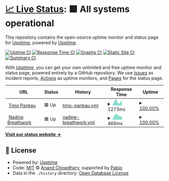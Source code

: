 # [📈 Live Status](https://upptime.github.io/upptime): <!--live status--> **🟩 All systems operational**

This repository contains the open-source uptime monitor and status page for [Upptime](https://upptime.js.org), powered by [Upptime](https://github.com/upptime/upptime).

[![Uptime CI](https://github.com/Ehrax/upptime/workflows/Uptime%20CI/badge.svg)](https://github.com/Ehrax/upptime/actions?query=workflow%3A%22Uptime+CI%22)
[![Response Time CI](https://github.com/Ehrax/upptime/workflows/Response%20Time%20CI/badge.svg)](https://github.com/Ehrax/upptime/actions?query=workflow%3A%22Response+Time+CI%22)
[![Graphs CI](https://github.com/Ehrax/upptime/workflows/Graphs%20CI/badge.svg)](https://github.com/Ehrax/upptime/actions?query=workflow%3A%22Graphs+CI%22)
[![Static Site CI](https://github.com/Ehrax/upptime/workflows/Static%20Site%20CI/badge.svg)](https://github.com/Ehrax/upptime/actions?query=workflow%3A%22Static+Site+CI%22)
[![Summary CI](https://github.com/Ehrax/upptime/workflows/Summary%20CI/badge.svg)](https://github.com/Ehrax/upptime/actions?query=workflow%3A%22Summary+CI%22)

With [Upptime](https://upptime.js.org), you can get your own unlimited and free uptime monitor and status page, powered entirely by a GitHub repository. We use [Issues](https://github.com/upptime/upptime/issues) as incident reports, [Actions](https://github.com/Ehrax/upptime/actions) as uptime monitors, and [Pages](https://upptime.github.io/upptime) for the status page.

<!--start: status pages-->
<!-- This summary is generated by Upptime (https://github.com/upptime/upptime) -->
<!-- Do not edit this manually, your changes will be overwritten -->
<!-- prettier-ignore -->
| URL | Status | History | Response Time | Uptime |
| --- | ------ | ------- | ------------- | ------ |
| <img alt="" src="https://icons.duckduckgo.com/ip3/timopankau.com.ico" height="13"> [Timo Pankau](https://timopankau.com) | 🟩 Up | [timo-pankau.yml](https://github.com/Ehrax/upptime/commits/HEAD/history/timo-pankau.yml) | <details><summary><img alt="Response time graph" src="./graphs/timo-pankau/response-time-week.png" height="20"> 1273ms</summary><br><a href="https://upptime.ehrax.dev/history/timo-pankau"><img alt="Response time 1273" src="https://img.shields.io/endpoint?url=https%3A%2F%2Fraw.githubusercontent.com%2FEhrax%2Fupptime%2FHEAD%2Fapi%2Ftimo-pankau%2Fresponse-time.json"></a><br><a href="https://upptime.ehrax.dev/history/timo-pankau"><img alt="24-hour response time 1273" src="https://img.shields.io/endpoint?url=https%3A%2F%2Fraw.githubusercontent.com%2FEhrax%2Fupptime%2FHEAD%2Fapi%2Ftimo-pankau%2Fresponse-time-day.json"></a><br><a href="https://upptime.ehrax.dev/history/timo-pankau"><img alt="7-day response time 1273" src="https://img.shields.io/endpoint?url=https%3A%2F%2Fraw.githubusercontent.com%2FEhrax%2Fupptime%2FHEAD%2Fapi%2Ftimo-pankau%2Fresponse-time-week.json"></a><br><a href="https://upptime.ehrax.dev/history/timo-pankau"><img alt="30-day response time 1273" src="https://img.shields.io/endpoint?url=https%3A%2F%2Fraw.githubusercontent.com%2FEhrax%2Fupptime%2FHEAD%2Fapi%2Ftimo-pankau%2Fresponse-time-month.json"></a><br><a href="https://upptime.ehrax.dev/history/timo-pankau"><img alt="1-year response time 1273" src="https://img.shields.io/endpoint?url=https%3A%2F%2Fraw.githubusercontent.com%2FEhrax%2Fupptime%2FHEAD%2Fapi%2Ftimo-pankau%2Fresponse-time-year.json"></a></details> | <details><summary><a href="https://upptime.ehrax.dev/history/timo-pankau">100.00%</a></summary><a href="https://upptime.ehrax.dev/history/timo-pankau"><img alt="All-time uptime 100.00%" src="https://img.shields.io/endpoint?url=https%3A%2F%2Fraw.githubusercontent.com%2FEhrax%2Fupptime%2FHEAD%2Fapi%2Ftimo-pankau%2Fuptime.json"></a><br><a href="https://upptime.ehrax.dev/history/timo-pankau"><img alt="24-hour uptime 100.00%" src="https://img.shields.io/endpoint?url=https%3A%2F%2Fraw.githubusercontent.com%2FEhrax%2Fupptime%2FHEAD%2Fapi%2Ftimo-pankau%2Fuptime-day.json"></a><br><a href="https://upptime.ehrax.dev/history/timo-pankau"><img alt="7-day uptime 100.00%" src="https://img.shields.io/endpoint?url=https%3A%2F%2Fraw.githubusercontent.com%2FEhrax%2Fupptime%2FHEAD%2Fapi%2Ftimo-pankau%2Fuptime-week.json"></a><br><a href="https://upptime.ehrax.dev/history/timo-pankau"><img alt="30-day uptime 100.00%" src="https://img.shields.io/endpoint?url=https%3A%2F%2Fraw.githubusercontent.com%2FEhrax%2Fupptime%2FHEAD%2Fapi%2Ftimo-pankau%2Fuptime-month.json"></a><br><a href="https://upptime.ehrax.dev/history/timo-pankau"><img alt="1-year uptime 100.00%" src="https://img.shields.io/endpoint?url=https%3A%2F%2Fraw.githubusercontent.com%2FEhrax%2Fupptime%2FHEAD%2Fapi%2Ftimo-pankau%2Fuptime-year.json"></a></details>
| <img alt="" src="https://icons.duckduckgo.com/ip3/nadine-breathwork.ehrax.dev.ico" height="13"> [Nadine Breathwork](https://nadine-breathwork.ehrax.dev) | 🟩 Up | [nadine-breathwork.yml](https://github.com/Ehrax/upptime/commits/HEAD/history/nadine-breathwork.yml) | <details><summary><img alt="Response time graph" src="./graphs/nadine-breathwork/response-time-week.png" height="20"> 466ms</summary><br><a href="https://upptime.ehrax.dev/history/nadine-breathwork"><img alt="Response time 466" src="https://img.shields.io/endpoint?url=https%3A%2F%2Fraw.githubusercontent.com%2FEhrax%2Fupptime%2FHEAD%2Fapi%2Fnadine-breathwork%2Fresponse-time.json"></a><br><a href="https://upptime.ehrax.dev/history/nadine-breathwork"><img alt="24-hour response time 466" src="https://img.shields.io/endpoint?url=https%3A%2F%2Fraw.githubusercontent.com%2FEhrax%2Fupptime%2FHEAD%2Fapi%2Fnadine-breathwork%2Fresponse-time-day.json"></a><br><a href="https://upptime.ehrax.dev/history/nadine-breathwork"><img alt="7-day response time 466" src="https://img.shields.io/endpoint?url=https%3A%2F%2Fraw.githubusercontent.com%2FEhrax%2Fupptime%2FHEAD%2Fapi%2Fnadine-breathwork%2Fresponse-time-week.json"></a><br><a href="https://upptime.ehrax.dev/history/nadine-breathwork"><img alt="30-day response time 466" src="https://img.shields.io/endpoint?url=https%3A%2F%2Fraw.githubusercontent.com%2FEhrax%2Fupptime%2FHEAD%2Fapi%2Fnadine-breathwork%2Fresponse-time-month.json"></a><br><a href="https://upptime.ehrax.dev/history/nadine-breathwork"><img alt="1-year response time 466" src="https://img.shields.io/endpoint?url=https%3A%2F%2Fraw.githubusercontent.com%2FEhrax%2Fupptime%2FHEAD%2Fapi%2Fnadine-breathwork%2Fresponse-time-year.json"></a></details> | <details><summary><a href="https://upptime.ehrax.dev/history/nadine-breathwork">100.00%</a></summary><a href="https://upptime.ehrax.dev/history/nadine-breathwork"><img alt="All-time uptime 100.00%" src="https://img.shields.io/endpoint?url=https%3A%2F%2Fraw.githubusercontent.com%2FEhrax%2Fupptime%2FHEAD%2Fapi%2Fnadine-breathwork%2Fuptime.json"></a><br><a href="https://upptime.ehrax.dev/history/nadine-breathwork"><img alt="24-hour uptime 100.00%" src="https://img.shields.io/endpoint?url=https%3A%2F%2Fraw.githubusercontent.com%2FEhrax%2Fupptime%2FHEAD%2Fapi%2Fnadine-breathwork%2Fuptime-day.json"></a><br><a href="https://upptime.ehrax.dev/history/nadine-breathwork"><img alt="7-day uptime 100.00%" src="https://img.shields.io/endpoint?url=https%3A%2F%2Fraw.githubusercontent.com%2FEhrax%2Fupptime%2FHEAD%2Fapi%2Fnadine-breathwork%2Fuptime-week.json"></a><br><a href="https://upptime.ehrax.dev/history/nadine-breathwork"><img alt="30-day uptime 100.00%" src="https://img.shields.io/endpoint?url=https%3A%2F%2Fraw.githubusercontent.com%2FEhrax%2Fupptime%2FHEAD%2Fapi%2Fnadine-breathwork%2Fuptime-month.json"></a><br><a href="https://upptime.ehrax.dev/history/nadine-breathwork"><img alt="1-year uptime 100.00%" src="https://img.shields.io/endpoint?url=https%3A%2F%2Fraw.githubusercontent.com%2FEhrax%2Fupptime%2FHEAD%2Fapi%2Fnadine-breathwork%2Fuptime-year.json"></a></details>

<!--end: status pages-->

[**Visit our status website →**](https://upptime.github.io/upptime)

## 📄 License

- Powered by: [Upptime](https://github.com/upptime/upptime)
- Code: [MIT](./LICENSE) © [Anand Chowdhary](https://anandchowdhary.com), supported by [Pabio](https://pabio.com)
- Data in the `./history` directory: [Open Database License](https://opendatacommons.org/licenses/odbl/1-0/)
